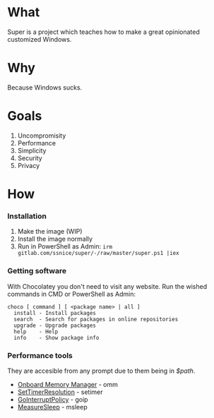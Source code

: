 # What
Super is a project which teaches how to make a great opinionated customized Windows.
# Why
Because Windows sucks.
# Goals
1. Uncompromisity
2. Performance
3. Simplicity
4. Security
5. Privacy
# How
### Installation
1. Make the image (WIP)
2. Install the image normally
2. Run in PowerShell as Admin: `irm gitlab.com/ssnice/super/-/raw/master/super.ps1 |iex`
### Getting software
With Chocolatey you don't need to visit any website. Run the wished commands in CMD or PowerShell as Admin:
```
choco [ command ] [ <package name> | all ]
  install - Install packages
  search  - Search for packages in online repositories
  upgrade - Upgrade packages
  help    - Help
  info    - Show package info
```
### Performance tools
They are accesible from any prompt due to them being in _$path_.
- [Onboard Memory Manager](https://youtube.com/shorts/NEbTqOoR2kM) - omm
- [SetTimerResolution](https://github.com/amitxv/timerresolution) - setimer
- [GoInterruptPolicy](https://github.com/spddl/GoInterruptPolicy) - goip
- [MeasureSleep](https://github.com/amitxv/timerresolution) - msleep
